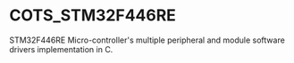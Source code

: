 # COTS_STM32F446RE
STM32F446RE Micro-controller's multiple peripheral and module software drivers implementation in C.
